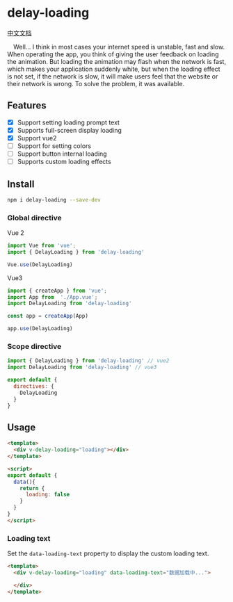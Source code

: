 # delay-loading

[中文文档](/README.CN.md)

&ensp;&ensp;Well... I think in most cases your internet speed is unstable, fast and slow. When operating the app, you think of giving the user feedback on loading the animation. But loading the animation may flash when the network is fast, which makes your application suddenly white, but when the loading effect is not set, if the network is slow, it will make users feel that the website or their network is wrong. To solve the problem, it was available.

## Features

- [x] Support setting loading prompt text
- [x] Supports full-screen display loading
- [x] Support vue2
- [ ] Support for setting colors
- [ ] Support button internal loading
- [ ] Supports custom loading effects

## Install

```sh
npm i delay-loading --save-dev
```

### Global directive

Vue 2
```js
import Vue from 'vue';
import { DelayLoading } from 'delay-loading'

Vue.use(DelayLoading)
```

Vue3
```js
import { createApp } from 'vue';
import App from  './App.vue';
import DelayLoading from 'delay-loading'

const app = createApp(App)

app.use(DelayLoading)
```

### Scope directive
```js
import { DelayLoading } from 'delay-loading' // vue2
import DelayLoading from 'delay-loading' // vue3

export default {
  directives: {
    DelayLoading
  }
}
```

## Usage
```html
<template>
  <div v-delay-loading="loading"></div>
</template>

<script>
export default {
  data(){
    return {
      loading: false
    }
  }
}
</script>
```

### Loading text

Set the `data-loading-text` property to display the custom loading text.

```html
<template>
  <div v-delay-loading="loading" data-loading-text="数据加载中...">

  </div>
</template>
```
